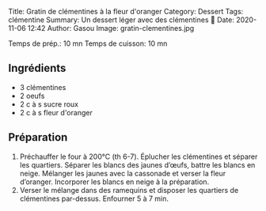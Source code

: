 Title: Gratin de clémentines à la fleur d'oranger
Category: Dessert
Tags: clémentine
Summary: Un dessert léger avec des clémentines 🍊
Date:  2020-11-06 12:42
Author: Gasou
Image: gratin-clementines.jpg

Temps de prép.: 10 mn
Temps de cuisson: 10 mn

## Ingrédients
- 3 clémentines
- 2 oeufs
- 2 c à s sucre roux
- 2 c à s fleur d'oranger

## Préparation
1. Préchauffer le four à 200°C (th 6-7). Éplucher les clémentines et séparer les quartiers. Séparer les blancs des jaunes d’œufs, battre les blancs en neige. Mélanger les jaunes avec la cassonade et verser la fleur d’oranger. Incorporer les blancs en neige à la préparation.
2. Verser le mélange dans des ramequins et disposer les quartiers de clémentines par-dessus. Enfourner 5 à 7 min.
